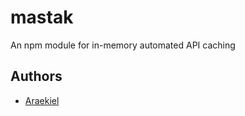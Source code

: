 # mastak

An npm module for in-memory automated API caching

## Authors
- [Araekiel](https://www.github.com/Araekiel)
